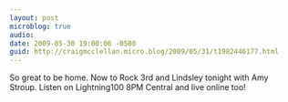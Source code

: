 ```yaml
---
layout: post
microblog: true
audio: 
date: 2009-05-30 19:00:00 -0500
guid: http://craigmcclellan.micro.blog/2009/05/31/t1982446177.html
---
```

So great to be home. Now to Rock 3rd and Lindsley tonight with Amy Stroup. Listen on Lightning100 8PM Central and live online too!
